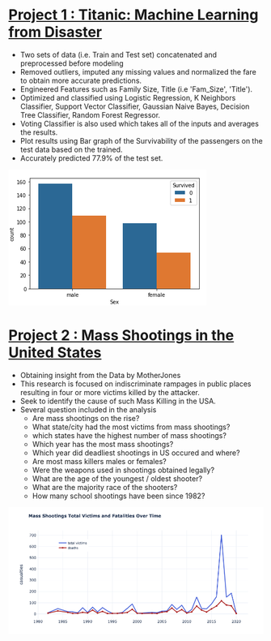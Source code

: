 # [Project 1 : Titanic: Machine Learning from Disaster](https://github.com/roywong96/Titanic/blob/main/Titanic.ipynb)

- Two sets of data (i.e. Train and Test set) concatenated and preprocessed before modeling 
- Removed outliers, imputed any missing values and normalized the fare to obtain more accurate predictions.
- Engineered Features such as Family Size, Title (i.e 'Fam_Size', 'Title').
- Optimized and classified using Logistic Regression, K Neighbors Classifier, Support Vector Classifier, Gaussian Naive Bayes, Decision Tree Classifier, Random Forest Regressor.
- Voting Classifier is also used which takes all of the inputs and averages the results.
- Plot results using Bar graph of the Survivability of the passengers on the test data based on the trained.
- Accurately predicted 77.9% of the test set.

![](Images/New_Survival.png)


# [Project 2 : Mass Shootings in the United States](https://github.com/roywong96/Shooting_Analysis/blob/main/ShootingAnalysis.ipynb)

- Obtaining insight from the Data by MotherJones 
- This research is focused on indiscriminate rampages in public places resulting in four or more victims killed by the attacker.
- Seek to identify the cause of such Mass Killing in the USA.
- Several question included in the analysis
    - Are mass shootings on the rise?
    - What state/city had the most victims from mass shootings?
    - which states have the highest number of mass shootings?
    - Which year has the most mass shootings?
    - Which year did deadliest shootings in US occured and where?
    - Are most mass killers males or females?
    - Were the weapons used in shootings obtained legally?
    - What are the age of the youngest / oldest shooter?
    - What are the majority race of the shooters?
    - How many school shootings have been since 1982?

![](Images/Casualties.png)


